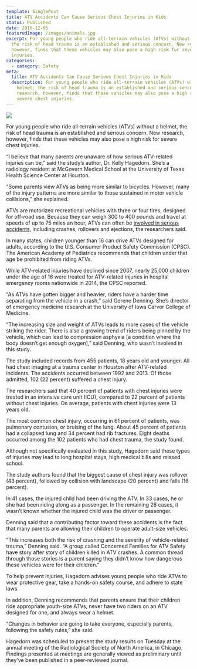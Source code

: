 ```yaml
---
template: SinglePost
title: ATV Accidents Can Cause Serious Chest Injuries in Kids
status: Published
date: 2016-12-05
featuredImage: /images/animals.jpg
excerpt: For young people who ride all-terrain vehicles (ATVs) without a helmet,
  the risk of head trauma is an established and serious concern. New research,
  however, finds that these vehicles may also pose a high risk for severe chest
  injuries.
categories:
  - category: Safety
meta:
  title: ATV Accidents Can Cause Serious Chest Injuries in Kids
  description: For young people who ride all-terrain vehicles (ATVs) without a
    helmet, the risk of head trauma is an established and serious concern. New
    research, however, finds that these vehicles may also pose a high risk for
    severe chest injuries.
---
```

<!--StartFragment-->

![](/images/ezgif.com-webp-to-jpg-3-.jpg)

For young people who ride all-terrain vehicles (ATVs) without a helmet, the risk of head trauma is an established and serious concern. New research, however, finds that these vehicles may also pose a high risk for severe chest injuries.

“I believe that many parents are unaware of how serious ATV-related injuries can be,” said the study’s author, Dr. Kelly Hagedorn. She’s a radiology resident at McGovern Medical School at the University of Texas Health Science Center at Houston.

“Some parents view ATVs as being more similar to bicycles. However, many of the injury patterns are more similar to those sustained in motor vehicle collisions,” she explained.

ATVs are motorized recreational vehicles with three or four tires, designed for off-road use. Because they can weigh 300 to 400 pounds and travel at speeds of up to 75 miles an hour, ATVs can often be [involved in serious accidents](https://www.austinaccidentlawyer.com/practice-areas/serious-personal-injury/), including crashes, rollovers and ejections, the researchers said.

In many states, children younger than 16 can drive ATVs designed for adults, according to the U.S. Consumer Product Safety Commission (CPSC). The American Academy of Pediatrics recommends that children under that age be prohibited from riding ATVs.

While ATV-related injuries have declined since 2007, nearly 25,000 children under the age of 16 were treated for ATV-related injuries in hospital emergency rooms nationwide in 2014, the CPSC reported.

“As ATVs have gotten bigger and heavier, riders have a harder time separating from the vehicle in a crash,” said Gerene Denning. She’s director of emergency medicine research at the University of Iowa Carver College of Medicine.

“The increasing size and weight of ATVs leads to more cases of the vehicle striking the rider. There is also a growing trend of riders being pinned by the vehicle, which can lead to compression asphyxia \[a condition where the body doesn’t get enough oxygen],” said Denning, who wasn’t involved in this study.

The study included records from 455 patients, 18 years old and younger. All had chest imaging at a trauma center in Houston after ATV-related incidents. The accidents occurred between 1992 and 2013. Of those admitted, 102 (22 percent) suffered a chest injury.

The researchers said that 40 percent of patients with chest injuries were treated in an intensive care unit (ICU), compared to 22 percent of patients without chest injuries. On average, patients with chest injuries were 13 years old.

The most common chest injury, occurring in 61 percent of patients, was pulmonary contusion, or bruising of the lung. About 45 percent of patients had a collapsed lung and 34 percent had rib fractures. Eight deaths occurred among the 102 patients who had chest trauma, the study found.

Although not specifically evaluated in this study, Hagedorn said these types of injuries may lead to long hospital stays, high medical bills and missed school.

The study authors found that the biggest cause of chest injury was rollover (43 percent), followed by collision with landscape (20 percent) and falls (16 percent).

In 41 cases, the injured child had been driving the ATV. In 33 cases, he or she had been riding along as a passenger. In the remaining 28 cases, it wasn’t known whether the injured child was the driver or passenger.

Denning said that a contributing factor toward these accidents is the fact that many parents are allowing their children to operate adult-size vehicles.

“This increases both the risk of crashing and the severity of vehicle-related trauma,” Denning said. “A group called Concerned Families for ATV Safety have story after story of children killed in ATV crashes. A common thread through those stories is a parent saying they didn’t know how dangerous these vehicles were for their children.”

To help prevent injuries, Hagedorn advises young people who ride ATVs to wear protective gear, take a hands-on safety course, and adhere to state laws.

In addition, Denning recommends that parents ensure that their children ride appropriate youth-size ATVs, never have two riders on an ATV designed for one, and always wear a helmet.

“Changes in behavior are going to take everyone, especially parents, following the safety rules,” she said.

Hagedorn was scheduled to present the study results on Tuesday at the annual meeting of the Radiological Society of North America, in Chicago. Findings presented at meetings are generally viewed as preliminary until they’ve been published in a peer-reviewed journal.

<!--EndFragment-->